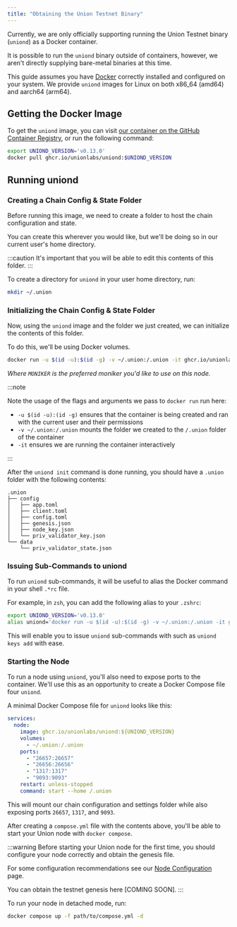 ```yaml
---
title: "Obtaining the Union Testnet Binary"
---
```


Currently, we are only officially supporting running the Union Testnet binary (`uniond`) as a Docker container.

It is possible to run the `uniond` binary outside of containers, however, we aren't directly supplying bare-metal binaries at this time.

This guide assumes you have [Docker](https://www.docker.com/get-started/) correctly installed and configured on your system. We provide `uniond` images for Linux on both x86_64 (amd64) and aarch64 (arm64).

## Getting the Docker Image

To get the `uniond` image, you can visit [our container on the GitHub Container Registry](https://github.com/unionlabs/union/pkgs/container/uniond), or run the following command:

```sh
export UNIOND_VERSION='v0.13.0'
docker pull ghcr.io/unionlabs/uniond:$UNIOND_VERSION
```

## Running uniond

### Creating a Chain Config & State Folder

Before running this image, we need to create a folder to host the chain configuration and state.

You can create this wherever you would like, but we'll be doing so in our current user's home directory.

:::caution
It's important that you will be able to edit this contents of this folder.
:::

To create a directory for `uniond` in your user home directory, run:

```sh
mkdir ~/.union
```

### Initializing the Chain Config & State Folder

Now, using the `uniond` image and the folder we just created, we can initialize the contents of this folder.

To do this, we'll be using Docker volumes.

```sh
docker run -u $(id -u):$(id -g) -v ~/.union:/.union -it ghcr.io/unionlabs/uniond:$UNIOND_VERSION init $MONIKER bn254 --home /.union
```

_Where `MONIKER` is the preferred moniker you'd like to use on this node._

:::note

Note the usage of the flags and arguments we pass to `docker run` run here:

- `-u $(id -u):(id -g)` ensures that the container is being created and ran with the current user and their permissions
- `-v ~/.union:/.union` mounts the folder we created to the `/.union` folder of the container
- `-it` ensures we are running the container interactively

:::

After the `uniond init` command is done running, you should have a `.union` folder with the following contents:

```
.union
├── config
│   ├── app.toml
│   ├── client.toml
│   ├── config.toml
│   ├── genesis.json
│   ├── node_key.json
│   └── priv_validator_key.json
└── data
    └── priv_validator_state.json
```

### Issuing Sub-Commands to uniond

To run `uniond` sub-commands, it will be useful to alias the Docker command in your shell `.*rc` file.

For example, in `zsh`, you can add the following alias to your `.zshrc`:

```sh
export UNIOND_VERSION='v0.13.0'
alias uniond='docker run -u $(id -u):$(id -g) -v ~/.union:/.union -it ghcr.io/unionlabs/uniond:$UNIOND_VERSION --home /.union'
```

This will enable you to issue `uniond` sub-commands with such as `uniond keys add` with ease.

### Starting the Node

To run a node using `uniond`, you'll also need to expose ports to the container. We'll use this as an opportunity to create a Docker Compose file four `uniond`.

A minimal Docker Compose file for `uniond` looks like this:

```yaml
services:
  node:
    image: ghcr.io/unionlabs/uniond:${UNIOND_VERSION}
    volumes:
      - ~/.union:/.union
    ports:
      - "26657:26657"
      - "26656:26656"
      - "1317:1317"
      - "9093:9093"
    restart: unless-stopped
    command: start --home /.union
```

This will mount our chain configuration and settings folder while also exposing ports `26657`, `1317`, and `9093`.

After creating a `compose.yml` file with the contents above, you'll be able to start your Union node with `docker compose`.

:::warning
Before starting your Union node for the first time, you should configure your node correctly and obtain the genesis file.

For some configuration recommendations see our [Node Configuration](../04_infrastructure/01_node_operators/node_configuration.md) page.

You can obtain the testnet genesis here [COMING SOON].
:::

To run your node in detached mode, run:

```sh
docker compose up -f path/to/compose.yml -d
```
